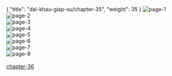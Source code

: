 { "title": "dai-khau-giap-su/chapter-35", "weight": 35 }
<img src="dai-khau-giap-su_0035_01-6e8c1ce8c5f1f8062d100240e2f32df7.webp" alt="page-1" origin="http://1.bp.blogspot.com/-f-2GiNpBwls/Wcz49ALuXlI/AAAAAAAAgXM/b8wRD1yka8Ijj43xeuUbwCRgYdFYraomgCLcBGAs/s1600/1.jpg?imgmax=0"><br/>
<img src="dai-khau-giap-su_0035_02-e139b866af0b5d79c73d7f570e42e49e.webp" alt="page-2" origin="http://1.bp.blogspot.com/-zPECD4MRYMQ/Wcz49IM4lsI/AAAAAAAAgXQ/NlKQmnByn6kzyceZLlD2PoSewRiHk4FoACLcBGAs/s1600/2.jpg?imgmax=0"><br/>
<img src="dai-khau-giap-su_0035_03-f624c4c6db68734ee94aae9461bc82e5.webp" alt="page-3" origin="http://1.bp.blogspot.com/-LvP81vaq24g/Wcz49_tIoOI/AAAAAAAAgXY/ZWr7533QlL0WVLyo81CxUW1vj11uUMm2QCLcBGAs/s1600/3.jpg?imgmax=0"><br/>
<img src="dai-khau-giap-su_0035_04-452793a2b73b009c23d521c3bf8746a3.webp" alt="page-4" origin="http://1.bp.blogspot.com/-PIppa1lvlFM/Wcz4-XCrKOI/AAAAAAAAgXc/U5lzxMmNxUEWd57DlCWoQsr9zeA1dOtFgCLcBGAs/s1600/4.jpg?imgmax=0"><br/>
<img src="dai-khau-giap-su_0035_05-e85d5c71dd1863969fc7f450e569e36b.webp" alt="page-5" origin="http://1.bp.blogspot.com/-NxWx20Ypypk/Wcz4-rVBZPI/AAAAAAAAgXg/V6NsMT8qAloL56FOKgxh-yOp9hadz1WcgCLcBGAs/s1600/5.jpg?imgmax=0"><br/>
<img src="dai-khau-giap-su_0035_06-bdd9a169f61ed3caff5a1a1acb3a3704.webp" alt="page-6" origin="http://1.bp.blogspot.com/-5-5wyOng8K0/Wcz4-iN-Y1I/AAAAAAAAgXk/vuGXKXn5U98BMQFW6B1J7NYkYA2uYK4VwCLcBGAs/s1600/6.jpg?imgmax=0"><br/>
<img src="dai-khau-giap-su_0035_07-1c7eeddf61b7df549f9b24fcea266a84.webp" alt="page-7" origin="http://1.bp.blogspot.com/-M63vPGOmTm0/Wcz4_JyxR_I/AAAAAAAAgXo/poDmDMSwocQwuQhmhhD0C-ucwpL_ShKjQCLcBGAs/s1600/7.jpg?imgmax=0"><br/>
<img src="dai-khau-giap-su_0035_08-0db8862642a85fd5e25f5a6ca40aef6d.webp" alt="page-8" origin="http://1.bp.blogspot.com/-9XZRID0s6Es/Wcz4_NnejBI/AAAAAAAAgXs/dMKoUFgXHcEW6hfWhtrpW7V-ooSbOXZDACLcBGAs/s1600/8.jpg?imgmax=0"><br/>
<br/><a class="nextchap" href="/dai-khau-giap-su/chapter-36">chapter-36</a>
